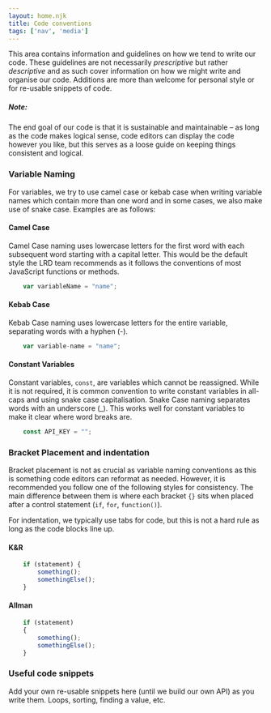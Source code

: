 ```yaml
---
layout: home.njk
title: Code conventions
tags: ['nav', 'media']
---
```


This area contains information and guidelines on how we tend to write our code. These guidelines are not necessarily *prescriptive* but rather *descriptive* and as such cover information on
how we might write and organise our code. Additions are more than welcome for personal style or for re-usable snippets of code.

<div class="adx-direction-warning"><h5>Note:</h5>
    <p>The end goal of our code is that it is sustainable and maintainable – as long as the code makes logical sense, code editors can display the code however you like, but this serves as a loose guide on keeping things consistent and logical.</p>
</div>

### Variable Naming

For variables, we try to use camel case or kebab case when writing variable names which contain more than one word and in some cases, we also make use of snake case. Examples are as follows:

#### Camel Case

Camel Case naming uses lowercase letters for the first word with each subsequent word starting with a capital letter. This would be the default style the LRD team recommends as it follows the conventions
of most JavaScript functions or methods.

```js
    var variableName = "name";
```

#### Kebab Case

Kebab Case naming uses lowercase letters for the entire variable, separating words with a hyphen (-).

```js
    var variable-name = "name";
```

#### Constant Variables

Constant variables, `const`, are variables which cannot be reassigned. While it is not required, it is common convention to write constant variables in all-caps and using snake case capitalisation. Snake Case naming separates words with an underscore (_). This works well for constant variables to make it clear where word breaks are.

```js
    const API_KEY = "";
```

### Bracket Placement and indentation

Bracket placement is not as crucial as variable naming conventions as this is something code editors can reformat as needed. However, it is recommended you follow one of the following styles for consistency. The main difference between them is where each bracket `{}` sits when placed after a control statement (`if`, `for`, `function()`).

For indentation, we typically use tabs for code, but this is not a hard rule as long as the code blocks line up.

#### K&R 

```js
    if (statement) {
        something();
        somethingElse();
    }
```

#### Allman

```js
    if (statement) 
    {
        something();
        somethingElse();
    }
```

### Useful code snippets

Add your own re-usable snippets here (until we build our own API) as you write them. Loops, sorting, finding a value, etc.